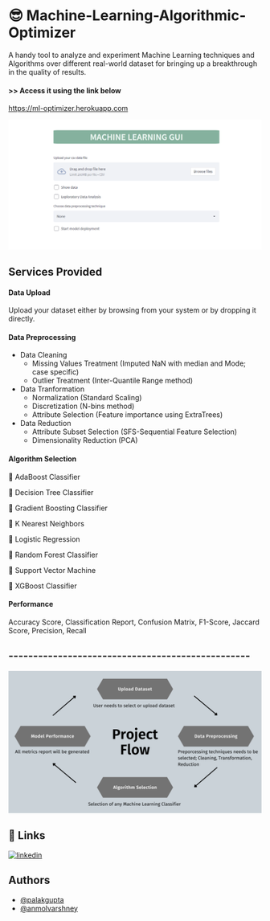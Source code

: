 
# 😎 Machine-Learning-Algorithmic-Optimizer 

A handy tool to analyze and experiment Machine Learning techniques and Algorithms over different real-world dataset for bringing up a breakthrough in the quality of results.


#### >> Access it using the link below
https://ml-optimizer.herokuapp.com

![Snapshot](https://github.com/Code-with-Palak/Machine-Learning-Algorithmic-Optimizer/blob/main/tool.png)

## Services Provided
#### Data Upload
Upload your dataset either by browsing from your system or by dropping it directly.
#### Data Preprocessing 
- Data Cleaning
    - Missing Values Treatment (Imputed NaN with median and Mode; case specific)
    - Outlier Treatment (Inter-Quantile Range method)
- Data Tranformation
    - Normalization (Standard Scaling)
    - Discretization (N-bins method)
    - Attribute Selection (Feature importance using ExtraTrees)
- Data Reduction
    - Attribute Subset Selection (SFS-Sequential Feature Selection)
    - Dimensionality Reduction (PCA)

#### Algorithm Selection
🎯 AdaBoost Classifier

🎯 Decision Tree Classifier

🎯 Gradient Boosting Classifier

🎯 K Nearest Neighbors

🎯 Logistic Regression 

🎯 Random Forest Classifier

🎯 Support Vector Machine

🎯 XGBoost Classifier

#### Performance
Accuracy Score, Classification Report, Confusion Matrix, F1-Score, Jaccard Score, Precision, Recall

## -------------------------------------------------

![Flow](https://github.com/Code-with-Palak/Machine-Learning-Algorithmic-Optimizer/blob/main/flow.png)


## 🔗 Links
[![linkedin](https://img.shields.io/badge/Palak_gupta-0A66C2?style=for-the-badge&logo=linkedin&logoColor=white)](www.linkedin.com/in/palak-gupta-ML)


## Authors

- [@palakgupta](https://github.com/Code-with-Palak)
- [@anmolvarshney](https://github.com/anmol-varshney)


